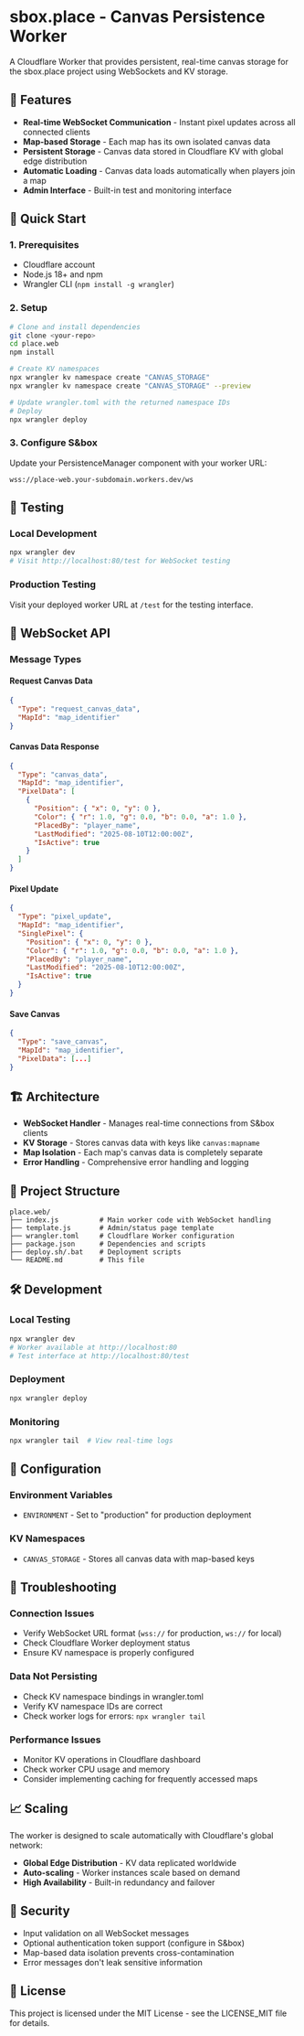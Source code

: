 # sbox.place - Canvas Persistence Worker

A Cloudflare Worker that provides persistent, real-time canvas storage for the sbox.place project using WebSockets and KV storage.

## 🎯 Features

- **Real-time WebSocket Communication** - Instant pixel updates across all connected clients
- **Map-based Storage** - Each map has its own isolated canvas data
- **Persistent Storage** - Canvas data stored in Cloudflare KV with global edge distribution
- **Automatic Loading** - Canvas data loads automatically when players join a map
- **Admin Interface** - Built-in test and monitoring interface

## 🚀 Quick Start

### 1. Prerequisites
- Cloudflare account
- Node.js 18+ and npm
- Wrangler CLI (`npm install -g wrangler`)

### 2. Setup
```bash
# Clone and install dependencies
git clone <your-repo>
cd place.web
npm install

# Create KV namespaces
npx wrangler kv namespace create "CANVAS_STORAGE"
npx wrangler kv namespace create "CANVAS_STORAGE" --preview

# Update wrangler.toml with the returned namespace IDs
# Deploy
npx wrangler deploy
```

### 3. Configure S&box
Update your PersistenceManager component with your worker URL:
```
wss://place-web.your-subdomain.workers.dev/ws
```

## 🧪 Testing

### Local Development
```bash
npx wrangler dev
# Visit http://localhost:80/test for WebSocket testing
```

### Production Testing
Visit your deployed worker URL at `/test` for the testing interface.

## 📡 WebSocket API

### Message Types

#### Request Canvas Data
```json
{
  "Type": "request_canvas_data",
  "MapId": "map_identifier"
}
```

#### Canvas Data Response
```json
{
  "Type": "canvas_data",
  "MapId": "map_identifier",
  "PixelData": [
    {
      "Position": { "x": 0, "y": 0 },
      "Color": { "r": 1.0, "g": 0.0, "b": 0.0, "a": 1.0 },
      "PlacedBy": "player_name",
      "LastModified": "2025-08-10T12:00:00Z",
      "IsActive": true
    }
  ]
}
```

#### Pixel Update
```json
{
  "Type": "pixel_update",
  "MapId": "map_identifier",
  "SinglePixel": {
    "Position": { "x": 0, "y": 0 },
    "Color": { "r": 1.0, "g": 0.0, "b": 0.0, "a": 1.0 },
    "PlacedBy": "player_name",
    "LastModified": "2025-08-10T12:00:00Z",
    "IsActive": true
  }
}
```

#### Save Canvas
```json
{
  "Type": "save_canvas",
  "MapId": "map_identifier",
  "PixelData": [...]
}
```

## 🏗️ Architecture

- **WebSocket Handler** - Manages real-time connections from S&box clients
- **KV Storage** - Stores canvas data with keys like `canvas:mapname`
- **Map Isolation** - Each map's canvas data is completely separate
- **Error Handling** - Comprehensive error handling and logging

## 📁 Project Structure

```
place.web/
├── index.js          # Main worker code with WebSocket handling
├── template.js       # Admin/status page template
├── wrangler.toml     # Cloudflare Worker configuration
├── package.json      # Dependencies and scripts
├── deploy.sh/.bat    # Deployment scripts
└── README.md         # This file
```

## 🛠️ Development

### Local Testing
```bash
npx wrangler dev
# Worker available at http://localhost:80
# Test interface at http://localhost:80/test
```

### Deployment
```bash
npx wrangler deploy
```

### Monitoring
```bash
npx wrangler tail  # View real-time logs
```

## 🔧 Configuration

### Environment Variables
- `ENVIRONMENT` - Set to "production" for production deployment

### KV Namespaces
- `CANVAS_STORAGE` - Stores all canvas data with map-based keys

## 🚨 Troubleshooting

### Connection Issues
- Verify WebSocket URL format (`wss://` for production, `ws://` for local)
- Check Cloudflare Worker deployment status
- Ensure KV namespace is properly configured

### Data Not Persisting
- Check KV namespace bindings in wrangler.toml
- Verify KV namespace IDs are correct
- Check worker logs for errors: `npx wrangler tail`

### Performance Issues
- Monitor KV operations in Cloudflare dashboard
- Check worker CPU usage and memory
- Consider implementing caching for frequently accessed maps

## 📈 Scaling

The worker is designed to scale automatically with Cloudflare's global network:
- **Global Edge Distribution** - KV data replicated worldwide
- **Auto-scaling** - Worker instances scale based on demand
- **High Availability** - Built-in redundancy and failover

## 🔐 Security

- Input validation on all WebSocket messages
- Optional authentication token support (configure in S&box)
- Map-based data isolation prevents cross-contamination
- Error messages don't leak sensitive information

## 📄 License

This project is licensed under the MIT License - see the LICENSE_MIT file for details.
